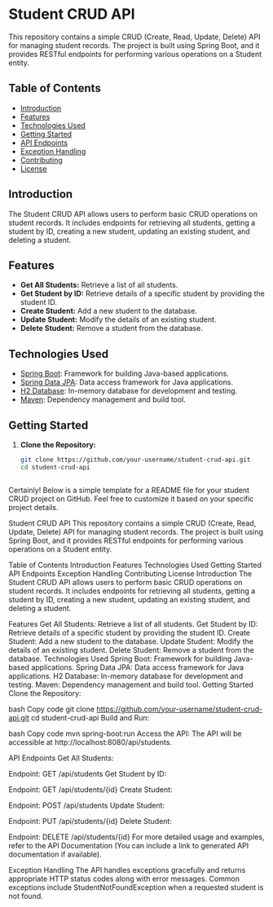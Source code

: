 
# Student CRUD API

This repository contains a simple CRUD (Create, Read, Update, Delete) API for managing student records. The project is built using Spring Boot, and it provides RESTful endpoints for performing various operations on a Student entity.

## Table of Contents

- [Introduction](#introduction)
- [Features](#features)
- [Technologies Used](#technologies-used)
- [Getting Started](#getting-started)
- [API Endpoints](#api-endpoints)
- [Exception Handling](#exception-handling)
- [Contributing](#contributing)
- [License](#license)

## Introduction

The Student CRUD API allows users to perform basic CRUD operations on student records. It includes endpoints for retrieving all students, getting a student by ID, creating a new student, updating an existing student, and deleting a student.

## Features

- **Get All Students:** Retrieve a list of all students.
- **Get Student by ID:** Retrieve details of a specific student by providing the student ID.
- **Create Student:** Add a new student to the database.
- **Update Student:** Modify the details of an existing student.
- **Delete Student:** Remove a student from the database.

## Technologies Used

- [Spring Boot](https://spring.io/projects/spring-boot): Framework for building Java-based applications.
- [Spring Data JPA](https://spring.io/projects/spring-data-jpa): Data access framework for Java applications.
- [H2 Database](https://www.h2database.com/): In-memory database for development and testing.
- [Maven](https://maven.apache.org/): Dependency management and build tool.

## Getting Started

1. **Clone the Repository:**
   ```bash
   git clone https://github.com/your-username/student-crud-api.git
   cd student-crud-api



Certainly! Below is a simple template for a README file for your student CRUD project on GitHub. Feel free to customize it based on your specific project details.

Student CRUD API
This repository contains a simple CRUD (Create, Read, Update, Delete) API for managing student records. The project is built using Spring Boot, and it provides RESTful endpoints for performing various operations on a Student entity.

Table of Contents
Introduction
Features
Technologies Used
Getting Started
API Endpoints
Exception Handling
Contributing
License
Introduction
The Student CRUD API allows users to perform basic CRUD operations on student records. It includes endpoints for retrieving all students, getting a student by ID, creating a new student, updating an existing student, and deleting a student.

Features
Get All Students: Retrieve a list of all students.
Get Student by ID: Retrieve details of a specific student by providing the student ID.
Create Student: Add a new student to the database.
Update Student: Modify the details of an existing student.
Delete Student: Remove a student from the database.
Technologies Used
Spring Boot: Framework for building Java-based applications.
Spring Data JPA: Data access framework for Java applications.
H2 Database: In-memory database for development and testing.
Maven: Dependency management and build tool.
Getting Started
Clone the Repository:

bash
Copy code
git clone https://github.com/your-username/student-crud-api.git
cd student-crud-api
Build and Run:

bash
Copy code
mvn spring-boot:run
Access the API:
The API will be accessible at http://localhost:8080/api/students.

API Endpoints
Get All Students:

Endpoint: GET /api/students
Get Student by ID:

Endpoint: GET /api/students/{id}
Create Student:

Endpoint: POST /api/students
Update Student:

Endpoint: PUT /api/students/{id}
Delete Student:

Endpoint: DELETE /api/students/{id}
For more detailed usage and examples, refer to the API Documentation (You can include a link to generated API documentation if available).

Exception Handling
The API handles exceptions gracefully and returns appropriate HTTP status codes along with error messages. Common exceptions include StudentNotFoundException when a requested student is not found.
